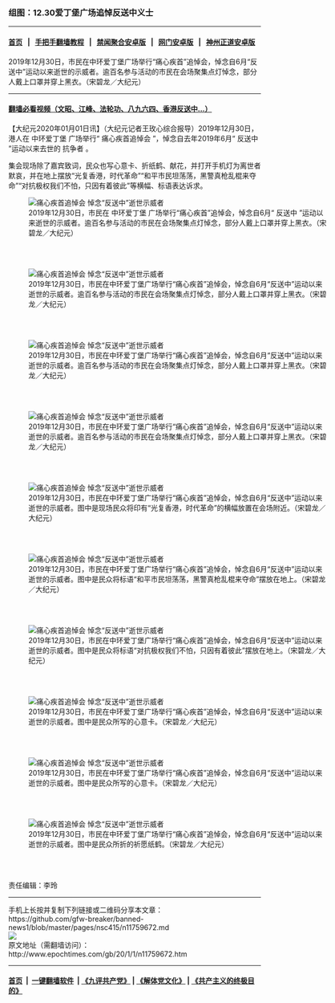 ### 组图：12.30爱丁堡广场追悼反送中义士
------------------------

#### [首页](https://github.com/gfw-breaker/banned-news1/blob/master/README.md) &nbsp;&nbsp;|&nbsp;&nbsp; [手把手翻墙教程](https://github.com/gfw-breaker/guides/wiki) &nbsp;&nbsp;|&nbsp;&nbsp; [禁闻聚合安卓版](https://github.com/gfw-breaker/bn-android) &nbsp;&nbsp;|&nbsp;&nbsp; [网门安卓版](https://github.com/oGate2/oGate) &nbsp;&nbsp;|&nbsp;&nbsp; [神州正道安卓版](https://github.com/SzzdOgate/update) 



<div><img alt="" class="aligncenter wp-post-image" src="http://i.epochtimes.com/assets/uploads/2020/01/191230071351100311-600x400.jpg"/>
<div class="red16 caption">
 2019年12月30日，市民在中环爱丁堡广场举行“痛心疾首”追悼会，悼念自6月“反送中”运动以来逝世的示威者。逾百名参与活动的市民在会场聚集点灯悼念，部分人戴上口罩并穿上黑衣。（宋碧龙／大纪元）
</div>
</div><hr/>

#### [翻墙必看视频（文昭、江峰、法轮功、八九六四、香港反送中...）](http://167.172.214.107/home.html)

<div><p>
 【大纪元2020年01月01日讯】（大纪元记者王玫心综合报导）2019年12月30日，港人在
 <ok href="http://www.epochtimes.com/gb/tag/%E4%B8%AD%E7%8E%AF%E7%88%B1%E4%B8%81%E5%A0%A1.html">
  中环爱丁堡
 </ok>
 广场举行“
 <ok href="http://www.epochtimes.com/gb/tag/%E7%97%9B%E5%BF%83%E7%96%BE%E9%A6%96%E8%BF%BD%E6%82%BC%E4%BC%9A.html">
  痛心疾首追悼会
 </ok>
 ”，悼念自去年2019年6月“
 <ok href="http://www.epochtimes.com/gb/tag/%E5%8F%8D%E9%80%81%E4%B8%AD.html">
  反送中
 </ok>
 ”运动以来去世的
 <ok href="http://www.epochtimes.com/gb/tag/%E6%8A%97%E4%BA%89%E8%80%85.html">
  抗争者
 </ok>
 。
</p>
<p>
 集会现场除了嘉宾致词，民众也写心意卡、折纸鹤、献花，并打开手机灯为离世者默哀，并在地上摆放“光复香港，时代革命”“和平市民坦荡荡，黑警真枪乱棍来夺命”“对抗极权我们不怕，只因有着彼此”等横幅、标语表达诉求。
</p>
<p>
 <center>
 </center>
</p>
<p>
 <center>
 </center>
</p>
<p>
 <center>
 </center>
</p>
<p>
 <center>
 </center>
</p>
<figure class="wp-caption aligncenter" id="attachment_11759749" style="width: 600px">
 <ok href="http://i.epochtimes.com/assets/uploads/2020/01/191230071343100311.jpg">
  <img alt="痛心疾首追悼会 悼念“反送中”逝世示威者" class="size-large wp-image-11759749" src="http://i.epochtimes.com/assets/uploads/2020/01/191230071343100311-600x399.jpg" title="痛心疾首追悼会 悼念“反送中”逝世示威者"/>
 </ok>
 <br/><figcaption class="wp-caption-text">
  2019年12月30日，市民在
  <ok href="http://www.epochtimes.com/gb/tag/%E4%B8%AD%E7%8E%AF%E7%88%B1%E4%B8%81%E5%A0%A1.html">
   中环爱丁堡
  </ok>
  广场举行“痛心疾首”追悼会，悼念自6月“
  <ok href="http://www.epochtimes.com/gb/tag/%E5%8F%8D%E9%80%81%E4%B8%AD.html">
   反送中
  </ok>
  ”运动以来逝世的示威者。逾百名参与活动的市民在会场聚集点灯悼念，部分人戴上口罩并穿上黑衣。（宋碧龙／大纪元）
 </figcaption><br/>
</figure><br/>
<figure class="wp-caption aligncenter" id="attachment_11759752" style="width: 600px">
 <ok href="http://i.epochtimes.com/assets/uploads/2020/01/191230071224100311.jpg">
  <img alt="痛心疾首追悼会 悼念“反送中”逝世示威者" class="size-large wp-image-11759752" src="http://i.epochtimes.com/assets/uploads/2020/01/191230071224100311-600x399.jpg" title="痛心疾首追悼会 悼念“反送中”逝世示威者"/>
 </ok>
 <br/><figcaption class="wp-caption-text">
  2019年12月30日，市民在中环爱丁堡广场举行“痛心疾首”追悼会，悼念自6月“反送中”运动以来逝世的示威者。逾百名参与活动的市民在会场聚集点灯悼念，部分人戴上口罩并穿上黑衣。（宋碧龙／大纪元）
 </figcaption><br/>
</figure><br/>
<figure class="wp-caption aligncenter" id="attachment_11759753" style="width: 600px">
 <ok href="http://i.epochtimes.com/assets/uploads/2020/01/191230071218100311.jpg">
  <img alt="痛心疾首追悼会 悼念“反送中”逝世示威者" class="size-large wp-image-11759753" src="http://i.epochtimes.com/assets/uploads/2020/01/191230071218100311-600x399.jpg" title="痛心疾首追悼会 悼念“反送中”逝世示威者"/>
 </ok>
 <br/><figcaption class="wp-caption-text">
  2019年12月30日，市民在中环爱丁堡广场举行“痛心疾首”追悼会，悼念自6月“反送中”运动以来逝世的示威者。逾百名参与活动的市民在会场聚集点灯悼念，部分人戴上口罩并穿上黑衣。（宋碧龙／大纪元）
 </figcaption><br/>
</figure><br/>
<figure class="wp-caption aligncenter" id="attachment_11759755" style="width: 600px">
 <ok href="http://i.epochtimes.com/assets/uploads/2020/01/191230071308100311.jpg">
  <img alt="痛心疾首追悼会 悼念“反送中”逝世示威者" class="size-large wp-image-11759755" src="http://i.epochtimes.com/assets/uploads/2020/01/191230071308100311-600x399.jpg" title="痛心疾首追悼会 悼念“反送中”逝世示威者"/>
 </ok>
 <br/><figcaption class="wp-caption-text">
  2019年12月30日，市民在中环爱丁堡广场举行“痛心疾首”追悼会，悼念自6月“反送中”运动以来逝世的示威者。逾百名参与活动的市民在会场聚集点灯悼念，部分人戴上口罩并穿上黑衣。（宋碧龙／大纪元）
 </figcaption><br/>
</figure><br/>
<figure class="wp-caption aligncenter" id="attachment_11759757" style="width: 600px">
 <ok href="http://i.epochtimes.com/assets/uploads/2020/01/191230071328100311.jpg">
  <img alt="痛心疾首追悼会 悼念“反送中”逝世示威者" class="size-large wp-image-11759757" src="http://i.epochtimes.com/assets/uploads/2020/01/191230071328100311-600x399.jpg" title="痛心疾首追悼会 悼念“反送中”逝世示威者"/>
 </ok>
 <br/><figcaption class="wp-caption-text">
  2019年12月30日，市民在中环爱丁堡广场举行“痛心疾首”追悼会，悼念自6月“反送中”运动以来逝世的示威者。图中是现场民众将印有“光复香港，时代革命”的横幅放置在会场附近。（宋碧龙／大纪元）
 </figcaption><br/>
</figure><br/>
<figure class="wp-caption aligncenter" id="attachment_11759759" style="width: 600px">
 <ok href="http://i.epochtimes.com/assets/uploads/2020/01/191230071336100311.jpg">
  <img alt="痛心疾首追悼会 悼念“反送中”逝世示威者" class="size-large wp-image-11759759" src="http://i.epochtimes.com/assets/uploads/2020/01/191230071336100311-600x399.jpg" title="痛心疾首追悼会 悼念“反送中”逝世示威者"/>
 </ok>
 <br/><figcaption class="wp-caption-text">
  2019年12月30日，市民在中环爱丁堡广场举行“痛心疾首”追悼会，悼念自6月“反送中”运动以来逝世的示威者。图中是民众将标语“和平市民坦荡荡，黑警真枪乱棍来夺命”摆放在地上。（宋碧龙／大纪元）
 </figcaption><br/>
</figure><br/>
<figure class="wp-caption aligncenter" id="attachment_11759761" style="width: 600px">
 <ok href="http://i.epochtimes.com/assets/uploads/2020/01/191230071319100311.jpg">
  <img alt="痛心疾首追悼会 悼念“反送中”逝世示威者" class="size-large wp-image-11759761" src="http://i.epochtimes.com/assets/uploads/2020/01/191230071319100311-600x399.jpg" title="痛心疾首追悼会 悼念“反送中”逝世示威者"/>
 </ok>
 <br/><figcaption class="wp-caption-text">
  2019年12月30日，市民在中环爱丁堡广场举行“痛心疾首”追悼会，悼念自6月“反送中”运动以来逝世的示威者。图中是民众将标语“对抗极权我们不怕，只因有着彼此”摆放在地上。（宋碧龙／大纪元）
 </figcaption><br/>
</figure><br/>
<figure class="wp-caption aligncenter" id="attachment_11759762" style="width: 600px">
 <ok href="http://i.epochtimes.com/assets/uploads/2020/01/191230071232100311.jpg">
  <img alt="痛心疾首追悼会 悼念“反送中”逝世示威者" class="size-large wp-image-11759762" src="http://i.epochtimes.com/assets/uploads/2020/01/191230071232100311-600x399.jpg" title="痛心疾首追悼会 悼念“反送中”逝世示威者"/>
 </ok>
 <br/><figcaption class="wp-caption-text">
  2019年12月30日，市民在中环爱丁堡广场举行“痛心疾首”追悼会，悼念自6月“反送中”运动以来逝世的示威者。图中是民众所写的心意卡。（宋碧龙／大纪元）
 </figcaption><br/>
</figure><br/>
<figure class="wp-caption aligncenter" id="attachment_11759765" style="width: 600px">
 <ok href="http://i.epochtimes.com/assets/uploads/2020/01/191230071240100311.jpg">
  <img alt="痛心疾首追悼会 悼念“反送中”逝世示威者" class="size-large wp-image-11759765" src="http://i.epochtimes.com/assets/uploads/2020/01/191230071240100311-600x399.jpg" title="痛心疾首追悼会 悼念“反送中”逝世示威者"/>
 </ok>
 <br/><figcaption class="wp-caption-text">
  2019年12月30日，市民在中环爱丁堡广场举行“痛心疾首”追悼会，悼念自6月“反送中”运动以来逝世的示威者。图中是民众所写的心意卡。（宋碧龙／大纪元）
 </figcaption><br/>
</figure><br/>
<figure class="wp-caption aligncenter" id="attachment_11759767" style="width: 600px">
 <ok href="http://i.epochtimes.com/assets/uploads/2020/01/191230071248100311.jpg">
  <img alt="痛心疾首追悼会 悼念“反送中”逝世示威者" class="size-large wp-image-11759767" src="http://i.epochtimes.com/assets/uploads/2020/01/191230071248100311-600x399.jpg" title="痛心疾首追悼会 悼念“反送中”逝世示威者"/>
 </ok>
 <br/><figcaption class="wp-caption-text">
  2019年12月30日，市民在中环爱丁堡广场举行“痛心疾首”追悼会，悼念自6月“反送中”运动以来逝世的示威者。图中是民众所折的祈愿纸鹤。（宋碧龙／大纪元）
 </figcaption><br/>
</figure><br/>
<p>
 责任编辑：李玲
</p>
</div>
<hr/>
手机上长按并复制下列链接或二维码分享本文章：<br/>
https://github.com/gfw-breaker/banned-news1/blob/master/pages/nsc415/n11759672.md <br/>
<a href='https://github.com/gfw-breaker/banned-news1/blob/master/pages/nsc415/n11759672.md'><img src='https://github.com/gfw-breaker/banned-news1/blob/master/pages/nsc415/n11759672.md.png'/></a> <br/>
原文地址（需翻墙访问）：http://www.epochtimes.com/gb/20/1/1/n11759672.htm


------------------------
#### [首页](https://github.com/gfw-breaker/banned-news1/blob/master/README.md) &nbsp;|&nbsp; [一键翻墙软件](https://github.com/gfw-breaker/nogfw/blob/master/README.md) &nbsp;| [《九评共产党》](https://github.com/gfw-breaker/9ping.md/blob/master/README.md#九评之一评共产党是什么) | [《解体党文化》](https://github.com/gfw-breaker/jtdwh.md/blob/master/README.md) | [《共产主义的终极目的》](https://github.com/gfw-breaker/gczydzjmd.md/blob/master/README.md)


<img src='http://gfw-breaker.win/banned-news/pages/nsc415/n11759672.md' width='0px' height='0px'/>